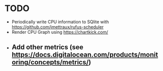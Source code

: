 # TODO

- Periodically write CPU information to SQlite with https://github.com/jmettraux/rufus-scheduler
- Render CPU Graph using https://chartkick.com/
- Add other metrics (see https://docs.digitalocean.com/products/monitoring/concepts/metrics/)
  -  

